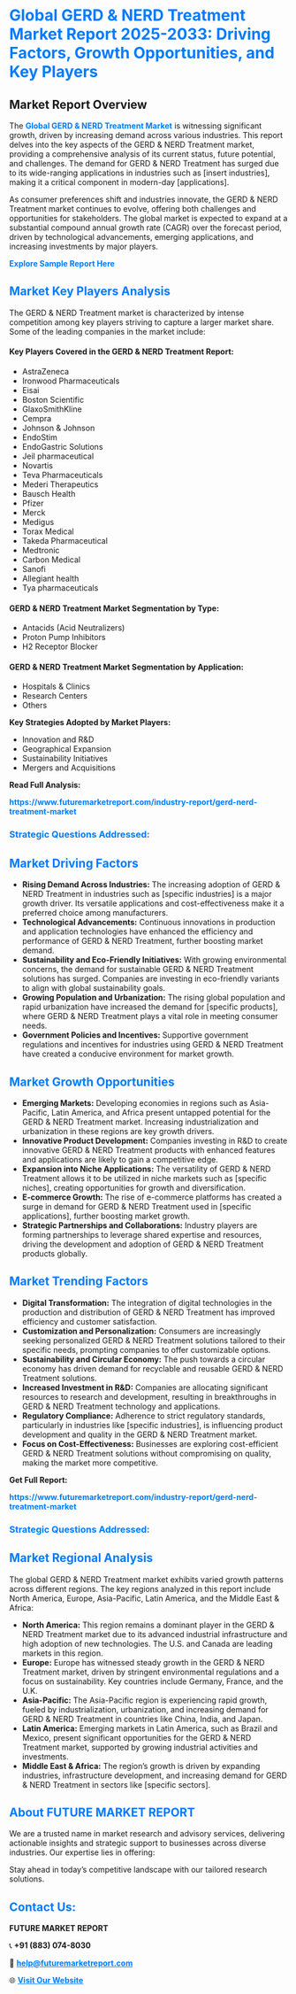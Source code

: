 <h1 style="color: #007BFF;">Global GERD & NERD Treatment Market Report 2025-2033: Driving Factors, Growth Opportunities, and Key Players</h1>

<section id="overview">
<h2>Market Report Overview</h2>
<p>The <a href="https://www.futuremarketreport.com/industry-report/gerd-nerd-treatment-market" style="color: #007BFF; text-decoration: none;"><strong>Global GERD & NERD Treatment Market</strong></a> is witnessing significant growth, driven by increasing demand across various industries. This report delves into the key aspects of the GERD & NERD Treatment market, providing a comprehensive analysis of its current status, future potential, and challenges. The demand for GERD & NERD Treatment has surged due to its wide-ranging applications in industries such as [insert industries], making it a critical component in modern-day [applications].</p>
<p>As consumer preferences shift and industries innovate, the GERD & NERD Treatment market continues to evolve, offering both challenges and opportunities for stakeholders. The global market is expected to expand at a substantial compound annual growth rate (CAGR) over the forecast period, driven by technological advancements, emerging applications, and increasing investments by major players.</p>
</section>

<section id="overview">
<p><a href="https://www.futuremarketreport.com/request-sample/reportId=77011" style="color: #007BFF; text-decoration: none;"><strong>Explore Sample Report Here</strong></a></p>
</section>

<section id="key-players">
<h2 style="color: #007BFF;">Market Key Players Analysis</h2>
<p>The GERD & NERD Treatment market is characterized by intense competition among key players striving to capture a larger market share. Some of the leading companies in the market include:</p>
<h4>Key Players Covered in the GERD & NERD Treatment Report:</h4>
<ul><li>AstraZeneca</li><li>Ironwood Pharmaceuticals</li><li>Eisai</li><li>Boston Scientific</li><li>GlaxoSmithKline</li><li>Cempra</li><li>Johnson &amp; Johnson</li><li>EndoStim</li><li>EndoGastric Solutions</li><li>Jeil pharmaceutical</li><li>Novartis</li><li>Teva Pharmaceuticals</li><li>Mederi Therapeutics</li><li>Bausch Health</li><li>Pfizer</li><li>Merck</li><li>Medigus</li><li>Torax Medical</li><li>Takeda Pharmaceutical</li><li>Medtronic</li><li>Carbon Medical</li><li>Sanofi</li><li>Allegiant health</li><li>Tya pharmaceuticals</li></ul>
<h4>GERD & NERD Treatment Market Segmentation by Type:</h4>
<ul><li>Antacids (Acid Neutralizers)</li><li>Proton Pump Inhibitors</li><li>H2 Receptor Blocker</li></ul>

<h4>GERD & NERD Treatment Market Segmentation by Application:</h4>
<ul><li>Hospitals &amp; Clinics</li><li>Research Centers</li><li>Others</li></ul>
<p><strong>Key Strategies Adopted by Market Players:</strong></p>
<ul>
<li>Innovation and R&D</li>
<li>Geographical Expansion</li>
<li>Sustainability Initiatives</li>
<li>Mergers and Acquisitions</li>
</ul>
</section>

<section>
<p><strong>Read Full Analysis: </strong></p><a href="https://www.futuremarketreport.com/industry-report/gerd-nerd-treatment-market" style="color: #007BFF; text-decoration: none;"><strong>https://www.futuremarketreport.com/industry-report/gerd-nerd-treatment-market</strong></a>
<h3 style="color: #007BFF;">Strategic Questions Addressed:</h3>
</section>

<section id="driving-factors">
<h2 style="color: #007BFF;">Market Driving Factors</h2>
<ul>
<li><strong>Rising Demand Across Industries:</strong> The increasing adoption of GERD & NERD Treatment in industries such as [specific industries] is a major growth driver. Its versatile applications and cost-effectiveness make it a preferred choice among manufacturers.</li>
<li><strong>Technological Advancements:</strong> Continuous innovations in production and application technologies have enhanced the efficiency and performance of GERD & NERD Treatment, further boosting market demand.</li>
<li><strong>Sustainability and Eco-Friendly Initiatives:</strong> With growing environmental concerns, the demand for sustainable GERD & NERD Treatment solutions has surged. Companies are investing in eco-friendly variants to align with global sustainability goals.</li>
<li><strong>Growing Population and Urbanization:</strong> The rising global population and rapid urbanization have increased the demand for [specific products], where GERD & NERD Treatment plays a vital role in meeting consumer needs.</li>
<li><strong>Government Policies and Incentives:</strong> Supportive government regulations and incentives for industries using GERD & NERD Treatment have created a conducive environment for market growth.</li>
</ul>
</section>

<section id="growth-opportunities">
<h2 style="color: #007BFF;">Market Growth Opportunities</h2>
<ul>
<li><strong>Emerging Markets:</strong> Developing economies in regions such as Asia-Pacific, Latin America, and Africa present untapped potential for the GERD & NERD Treatment market. Increasing industrialization and urbanization in these regions are key growth drivers.</li>
<li><strong>Innovative Product Development:</strong> Companies investing in R&D to create innovative GERD & NERD Treatment products with enhanced features and applications are likely to gain a competitive edge.</li>
<li><strong>Expansion into Niche Applications:</strong> The versatility of GERD & NERD Treatment allows it to be utilized in niche markets such as [specific niches], creating opportunities for growth and diversification.</li>
<li><strong>E-commerce Growth:</strong> The rise of e-commerce platforms has created a surge in demand for GERD & NERD Treatment used in [specific applications], further boosting market growth.</li>
<li><strong>Strategic Partnerships and Collaborations:</strong> Industry players are forming partnerships to leverage shared expertise and resources, driving the development and adoption of GERD & NERD Treatment products globally.</li>
</ul>
</section>

<section id="trending-factors">
<h2 style="color: #007BFF;">Market Trending Factors</h2>
<ul>
<li><strong>Digital Transformation:</strong> The integration of digital technologies in the production and distribution of GERD & NERD Treatment has improved efficiency and customer satisfaction.</li>
<li><strong>Customization and Personalization:</strong> Consumers are increasingly seeking personalized GERD & NERD Treatment solutions tailored to their specific needs, prompting companies to offer customizable options.</li>
<li><strong>Sustainability and Circular Economy:</strong> The push towards a circular economy has driven demand for recyclable and reusable GERD & NERD Treatment solutions.</li>
<li><strong>Increased Investment in R&D:</strong> Companies are allocating significant resources to research and development, resulting in breakthroughs in GERD & NERD Treatment technology and applications.</li>
<li><strong>Regulatory Compliance:</strong> Adherence to strict regulatory standards, particularly in industries like [specific industries], is influencing product development and quality in the GERD & NERD Treatment market.</li>
<li><strong>Focus on Cost-Effectiveness:</strong> Businesses are exploring cost-efficient GERD & NERD Treatment solutions without compromising on quality, making the market more competitive.</li>
</ul>
</section>

<section>
<p><strong>Get Full Report: </strong></p><a href="https://www.futuremarketreport.com/industry-report/gerd-nerd-treatment-market" style="color: #007BFF; text-decoration: none;"><strong>https://www.futuremarketreport.com/industry-report/gerd-nerd-treatment-market</strong></a>
<h3 style="color: #007BFF;">Strategic Questions Addressed:</h3>
</section>


<section id="regional-analysis">
<h2 style="color: #007BFF;">Market Regional Analysis</h2>
<p>The global GERD & NERD Treatment market exhibits varied growth patterns across different regions. The key regions analyzed in this report include North America, Europe, Asia-Pacific, Latin America, and the Middle East & Africa:</p>
<ul>
<li><strong>North America:</strong> This region remains a dominant player in the GERD & NERD Treatment market due to its advanced industrial infrastructure and high adoption of new technologies. The U.S. and Canada are leading markets in this region.</li>
<li><strong>Europe:</strong> Europe has witnessed steady growth in the GERD & NERD Treatment market, driven by stringent environmental regulations and a focus on sustainability. Key countries include Germany, France, and the U.K.</li>
<li><strong>Asia-Pacific:</strong> The Asia-Pacific region is experiencing rapid growth, fueled by industrialization, urbanization, and increasing demand for GERD & NERD Treatment in countries like China, India, and Japan.</li>
<li><strong>Latin America:</strong> Emerging markets in Latin America, such as Brazil and Mexico, present significant opportunities for the GERD & NERD Treatment market, supported by growing industrial activities and investments.</li>
<li><strong>Middle East & Africa:</strong> The region’s growth is driven by expanding industries, infrastructure development, and increasing demand for GERD & NERD Treatment in sectors like [specific sectors].</li>
</ul>
</section>

<footer>
<h2 style="color: #007BFF;">About FUTURE MARKET REPORT</h2>
<p>We are a trusted name in market research and advisory services, delivering actionable insights and strategic support to businesses across diverse industries. Our expertise lies in offering:</p>

<p>Stay ahead in today’s competitive landscape with our tailored research solutions.</p>

<h2 style="color: #007BFF;">Contact Us:</h2>
<p><strong>FUTURE MARKET REPORT</strong></p>
<p>📞 <strong>+91 (883) 074-8030</strong></p>
<p>📧 <strong><a href="mailto:help@futuremarketreport.com" style="color: #007BFF;">help@futuremarketreport.com</a></strong></p>
<p>🌐 <strong><a href="https://www.futuremarketreport.com/" style="color: #007BFF;">Visit Our Website</a></strong></p>
</footer>